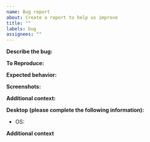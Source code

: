 ```yaml
---
name: Bug report
about: Create a report to help us improve
title: ""
labels: bug
assignees: ""
---
```


**Describe the bug:**

**To Reproduce:**

**Expected behavior:**

**Screenshots:**

**Additional context:**

**Desktop (please complete the following information):**

- OS:

**Additional context**
